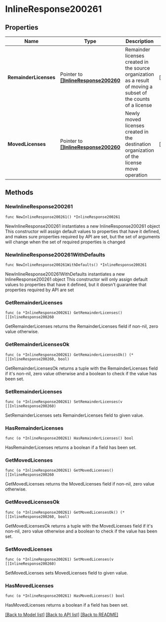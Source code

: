 # InlineResponse200261

## Properties

Name | Type | Description | Notes
------------ | ------------- | ------------- | -------------
**RemainderLicenses** | Pointer to [**[]InlineResponse200260**](InlineResponse200260.md) | Remainder licenses created in the source organization as a result of moving a subset of the counts of a license | [optional] 
**MovedLicenses** | Pointer to [**[]InlineResponse200260**](InlineResponse200260.md) | Newly moved licenses created in the destination organization of the license move operation | [optional] 

## Methods

### NewInlineResponse200261

`func NewInlineResponse200261() *InlineResponse200261`

NewInlineResponse200261 instantiates a new InlineResponse200261 object
This constructor will assign default values to properties that have it defined,
and makes sure properties required by API are set, but the set of arguments
will change when the set of required properties is changed

### NewInlineResponse200261WithDefaults

`func NewInlineResponse200261WithDefaults() *InlineResponse200261`

NewInlineResponse200261WithDefaults instantiates a new InlineResponse200261 object
This constructor will only assign default values to properties that have it defined,
but it doesn't guarantee that properties required by API are set

### GetRemainderLicenses

`func (o *InlineResponse200261) GetRemainderLicenses() []InlineResponse200260`

GetRemainderLicenses returns the RemainderLicenses field if non-nil, zero value otherwise.

### GetRemainderLicensesOk

`func (o *InlineResponse200261) GetRemainderLicensesOk() (*[]InlineResponse200260, bool)`

GetRemainderLicensesOk returns a tuple with the RemainderLicenses field if it's non-nil, zero value otherwise
and a boolean to check if the value has been set.

### SetRemainderLicenses

`func (o *InlineResponse200261) SetRemainderLicenses(v []InlineResponse200260)`

SetRemainderLicenses sets RemainderLicenses field to given value.

### HasRemainderLicenses

`func (o *InlineResponse200261) HasRemainderLicenses() bool`

HasRemainderLicenses returns a boolean if a field has been set.

### GetMovedLicenses

`func (o *InlineResponse200261) GetMovedLicenses() []InlineResponse200260`

GetMovedLicenses returns the MovedLicenses field if non-nil, zero value otherwise.

### GetMovedLicensesOk

`func (o *InlineResponse200261) GetMovedLicensesOk() (*[]InlineResponse200260, bool)`

GetMovedLicensesOk returns a tuple with the MovedLicenses field if it's non-nil, zero value otherwise
and a boolean to check if the value has been set.

### SetMovedLicenses

`func (o *InlineResponse200261) SetMovedLicenses(v []InlineResponse200260)`

SetMovedLicenses sets MovedLicenses field to given value.

### HasMovedLicenses

`func (o *InlineResponse200261) HasMovedLicenses() bool`

HasMovedLicenses returns a boolean if a field has been set.


[[Back to Model list]](../README.md#documentation-for-models) [[Back to API list]](../README.md#documentation-for-api-endpoints) [[Back to README]](../README.md)


